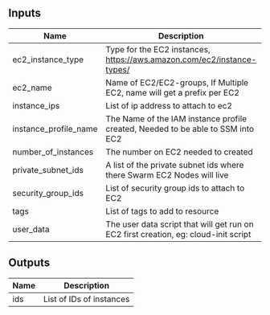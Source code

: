 ## Inputs

| Name | Description | Type | Default | Required |
|------|-------------|------|---------|:--------:|
| ec2\_instance\_type | Type for the EC2 instances, https://aws.amazon.com/ec2/instance-types/ | `string` | n/a | yes |
| ec2\_name | Name of EC2/EC2-groups, If Multiple EC2, name will get a prefix per EC2 | `string` | n/a | yes |
| instance\_ips | List of ip address to attach to ec2 | `list(string)` | n/a | yes |
| instance\_profile\_name | The Name of the IAM instance profile created, Needed to be able to SSM into EC2 | `string` | n/a | yes |
| number\_of\_instances | The number on EC2 needed to created | `number` | n/a | yes |
| private\_subnet\_ids | A list of the private subnet ids where there Swarm EC2 Nodes will live | `list(string)` | n/a | yes |
| security\_group\_ids | List of security group ids to attach to EC2 | `list(string)` | n/a | yes |
| tags | List of tags to add to resource | `map(string)` | n/a | yes |
| user\_data | The user data script that will get run on EC2 first creation, eg: cloud-init script | `string` | n/a | yes |

## Outputs

| Name | Description |
|------|-------------|
| ids | List of IDs of instances |

